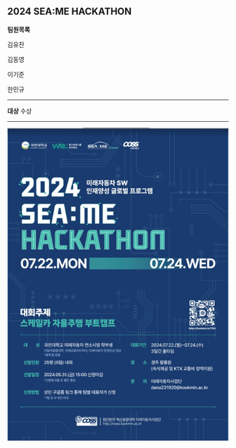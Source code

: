 2024 SEA:ME HACKATHON
---
**팀원목록**


김유찬


김동영


이기준


한민규

---

**대상** 수상

---
![대회 포스터](https://github.com/YuChani/2024-SEA-ME-HACKATHON/blob/master/2024%20SEAME%20HACKATON.png)

